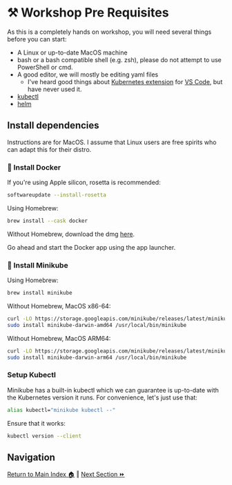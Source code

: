 # ⚒️ Workshop Pre Requisites

As this is a completely hands on workshop, you will need several things before you can start:

- A Linux or up-to-date MacOS machine
- bash or a bash compatible shell (e.g. zsh), please do not attempt to use PowerShell or cmd.
- A good editor, we will mostly be editing yaml files
  - I've heard good things about [Kubernetes extension](https://marketplace.visualstudio.com/items?itemName=ms-kubernetes-tools.vscode-kubernetes-tools) for [VS Code](https://code.visualstudio.com/), but have never used it.
- [kubectl](https://kubernetes.io/docs/tasks/tools/install-kubectl-linux/)
- [helm](https://helm.sh/docs/intro/install/)

## Install dependencies

Instructions are for MacOS. I assume that Linux users are free spirits who can adapt this for their distro.

### 🐋 Install Docker

If you're using Apple silicon, rosetta is recommended:
```bash
softwareupdate --install-rosetta
```

Using Homebrew:
```bash
brew install --cask docker
```

Without Homebrew, download the dmg [here](https://docs.docker.com/desktop/install/mac-install/).

Go ahead and start the Docker app using the app launcher.

### 🧊 Install Minikube

Using Homebrew:
```bash
brew install minikube
```

Without Homebrew, MacOS x86-64:
```bash
curl -LO https://storage.googleapis.com/minikube/releases/latest/minikube-darwin-amd64
sudo install minikube-darwin-amd64 /usr/local/bin/minikube
```

Without Homebrew, MacOS ARM64:
```bash
curl -LO https://storage.googleapis.com/minikube/releases/latest/minikube-darwin-arm64
sudo install minikube-darwin-arm64 /usr/local/bin/minikube
```

### Setup Kubectl
Minikube has a built-in kubectl which we can guarantee is up-to-date with the Kubernetes version it runs. For convenience, let's just use that:
```bash
alias kubectl="minikube kubectl --"
```

Ensure that it works:
```bash
kubectl version --client
```

## Navigation

[Return to Main Index 🏠](../readme.md) ‖ [Next Section ⏩](../01-cluster/readme.md)
